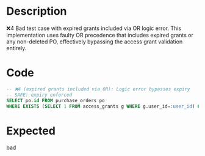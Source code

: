 # Description
❌4 Bad test case with expired grants included via OR logic error. This implementation uses faulty OR precedence that includes expired grants or any non-deleted PO, effectively bypassing the access grant validation entirely.

# Code
```sql
-- ❌4 (expired grants included via OR): Logic error bypasses expiry
-- SAFE: expiry enforced
SELECT po.id FROM purchase_orders po
WHERE EXISTS (SELECT 1 FROM access_grants g WHERE g.user_id=:user_id) OR po.is_deleted=false;
```

# Expected
bad